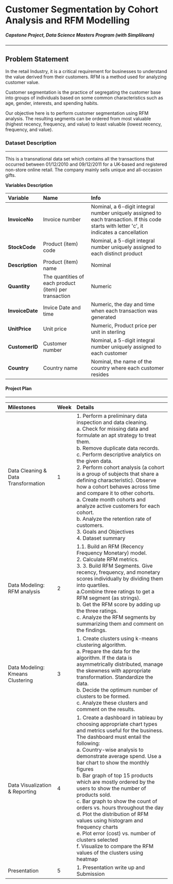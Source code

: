 # Customer Segmentation by Cohort Analysis and RFM Modelling

##### Capstone Project, Data Science Masters Program (with Simplilearn)
---

## Problem Statement

In the retail Industry, it is a critical requirement for businesses to understand the value derived from their customers. RFM is a method used for analyzing customer value.

Customer segmentation is the practice of segregating the customer base into groups of individuals based on some common characteristics such as age, gender, interests, and spending habits.

Our objective here is to perform customer segmentation using RFM analysis. The resulting segments can be ordered from most valuable (highest recency, frequency, and value) to least valuable (lowest recency, frequency, and value).



### Dataset Description
---

This is a transnational data set which contains all the transactions that occurred between 01/12/2010 and 09/12/2011 for a UK-based and registered non-store online retail. The company mainly sells unique and all-occasion gifts.


**Variables Description**


| Variable | Name | Info |
|:---|:---|:---|
| **InvoiceNo** | Invoice number| Nominal, a 6-digit integral number uniquely assigned to each transaction. If this code starts with letter 'c', it indicates a cancellation | 
| **StockCode** | Product (item) code | Nominal, a 5-digit integral number uniquely assigned to each distinct product |
| **Description** | Product (item) name| Nominal |
| **Quantity** | The quantities of each product (item) per transaction | Numeric |
| **InvoiceDate** | Invice Date and time | Numeric, the day and time when each transaction was generated |
| **UnitPrice** | Unit price | Numeric, Product price per unit in sterling |
| **CustomerID** | Customer number | Nominal, a 5-digit integral number uniquely assigned to each customer |
| **Country** | Country name | Nominal, the name of the country where each customer resides |




#### Project Plan
---

| Milestones | Week | Details |
|:---|:---|:---|
| Data Cleaning & Data Transformation | 1 | 1. Perform a preliminary data inspection and data cleaning.<br>a. Check for missing data and formulate an apt strategy to treat them.<br>b. Remove duplicate data records.<br>c. Perform descriptive analytics on the given data.<br>2. Perform cohort analysis (a cohort is a group of subjects that share a defining characteristic). Observe how a cohort behaves across time and compare it to other cohorts.<br>a. Create month cohorts and analyze active customers for each cohort.<br>b. Analyze the retention rate of customers.<br>3. Goals and Objectives<br>4. Dataset summary |
| Data Modeling: RFM analysis | 2 | 1.1. Build an RFM (Recency Frequency Monetary) model.<br>2. Calculate RFM metrics.<br>3. 3. Build RFM Segments. Give recency, frequency, and monetary scores individually by dividing them into quartiles.<br>a.Combine three ratings to get a RFM segment (as strings).<br>b. Get the RFM score by adding up the three ratings.<br>c. Analyze the RFM segments by summarizing them and comment on the findings.<br> |
| Data Modeling: Kmeans Clustering | 3 | 1. Create clusters using k-means clustering algorithm.<br>a. Prepare the data for the algorithm. If the data is asymmetrically distributed, manage the skewness with appropriate transformation. Standardize the data.<br>b. Decide the optimum number of clusters to be formed.<br>c. Analyze these clusters and comment on the results.<br> | 
| Data Visualization & Reporting | 4 | 1. Create a dashboard in tableau by choosing appropriate chart types and metrics useful for the business. The dashboard must entail the following:<br>a. Country-wise analysis to demonstrate average spend. Use a bar chart to show the monthly figures<br>b. Bar graph of top 15 products which are mostly ordered by the users to show the number of products sold.<br>c. Bar graph to show the count of orders vs. hours throughout the day<br>d. Plot the distribution of RFM values using histogram and frequency charts<br>e. Plot error (cost) vs. number of clusters selected<br>f. Visualize to compare the RFM values of the clusters using heatmap<br> |
| Presentation | 5 |1. Presentation write up and Submission |









